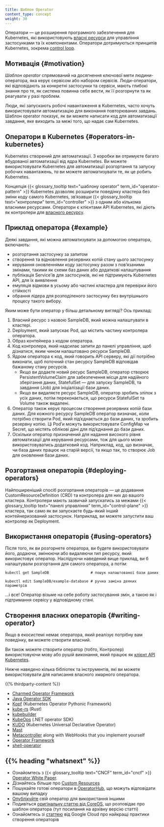 ```yaml
---
title: Шаблон Operator
content_type: concept
weight: 30
---
```


<!-- overview -->

Оператори — це розширення програмного забезпечення для Kubernetes, які використовують [власні ресурси](/docs/concepts/extend-kubernetes/api-extension/custom-resources/) для управління застосунками та їх компонентами. Оператори дотримуються принципів Kubernetes, зокрема [control loop](/docs/concepts/architecture/controller).

<!-- body -->

## Мотивація {#motivation}

_Шаблон operator_ спрямований на досягнення ключової мети людини-оператора, яка керує сервісом або набором сервісів. Люди-оператори, які відповідають за конкретні застосунки та сервіси, мають глибокі знання про те, як система повинна себе вести, як її розгорнути та як реагувати у разі проблем.

Люди, які запускають робочі навантаження в Kubernetes, часто хочуть використовувати автоматизацію для виконання повторюваних завдань. Шаблон operator показує, як ви можете написати код для автоматизації завдання, яке виходить за межі того, що надає сам Kubernetes.

## Оператори в Kubernetes {#operators-in-kubernetes}

Kubernetes створений для автоматизації. З коробки ви отримуєте багато вбудованої автоматизації від ядра Kubernetes. Ви можете використовувати Kubernetes для автоматизації розгортання та запуску робочих навантажень, *та* ви можете автоматизувати те, як це робить Kubernetes.

Концепція {{< glossary_tooltip text="шаблону operator" term_id="operator-pattern" >}} Kubernetes дозволяє розширити поведінку кластера без зміни коду самого Kubernetes, звʼязавши {{< glossary_tooltip text="контролери" term_id="controller" >}} з одним або кількома власними ресурсами. Оператори є клієнтами API Kubernetes, які діють як контролери для [власного ресурсу](/docs/concepts/extend-kubernetes/api-extension/custom-resources/).

## Приклад оператора {#example}

Деякі завдання, які можна автоматизувати за допомогою оператора, включають:

* розгортання застосунку за запитом
* створення та відновлення резервних копій стану цього застосунку
* керування оновленнями коду застосунку разом з повʼязаними змінами, такими як схеми баз даних або додаткові налаштування
* публікація Serviceʼів для застосунків, які не підтримують Kubernetes API, для їх виявлення
* емуляція відмови в усьому або частині кластера для перевірки його стійкості
* обрання лідера для розподіленого застосунку без внутрішнього процесу такого вибору.

Яким може бути оператор у більш детальному вигляді? Ось приклад:

1. Власний ресурс з назвою SampleDB, який можна налаштувати в кластері.
2. Deployment, який запускає Pod, що містить частину контролера оператора.
3. Образ контейнера з кодом оператора.
4. Код контролера, який надсилає запити до панелі управління, щоб дізнатися, яким чином налаштовано ресурси SampleDB.
5. Ядром оператора є код, який говорить API серверу, які дії потрібно виконати, щоб поточний стан ресурсу SampleDB відповідав бажаному стану ресурсів.
   * Якщо ви додаєте новий ресурс SampleDB, оператор створює PersistentVolumeClaim для забезпечення місця для надійного зберігання даних, StatefulSet — для запуску SampleDB, та завдання (Job) для ініціалізації бази даних.
   * Якщо ви видаляєте ресурс SampleDB, оператор зробить зліпок з усіх даних, потім переконається, що ресурси StatefulSet та Volume також видалені.
6. Оператор також керує процесом створення резервних копій бази даних. Для кожного ресурсу SampleDB оператор визначає, коли потрібно створити Pod, який підʼєднається до бази даних, та зробить резервну копію. Ці Podʼи можуть використовувати ConfigMap чи Secret, що містять облікові дані для підʼєднання до бази даних.
7. Оскільки оператор призначений для надання високого рівня автоматизації для керування ресурсами, тож для цього може використовуватись додатковий код. Наприклад, код, що визначає, чи база даних працює на старій версії, та якщо так, то створює Job для оновлення бази даних.

## Розгортання операторів {#deploying-operators}

Найпоширеніший спосіб розгортання операторів — це додавання CustomResourceDefinition (CRD) та контролера для них до вашого кластера. Контролери мають зазвичай запускатись за межами {{< glossary_tooltip text="панелі управління" term_id="control-plane" >}} кластера, так само як ви запускаєте будь-який інший контейнеризований застосунок. Наприклад, ви можете запустити ваш контролер як Deployment.

## Використання операторів {#using-operators}

Після того, як ви розгорнете оператора, ви будете використовувати його, додаючи, змінюючи або видаляючи тип ресурсу, який використовує оператор. Наслідуючи наведений вище приклад, ви б налаштували розгортання для самого оператора, а потім:

```shell
kubectl get SampleDB                   # пошук налаштованої бази даних

kubectl edit SampleDB/example-database # ручна заміна деяких параметрів
```

&hellip;і все! Оператор візьме на себе роботу застосування змін, а такою як і підтримання сервісу у відповідному стані.

## Створення власних операторів {#writing-operator}

Якщо в екосистемі немає оператора, який реалізує потрібну вам поведінку, ви можете створити власний.

Ви також можете створити оператор (тобто, Контролер) використовуючи мову або рушій виконання, який працює як [клієнт API Kubernetes](/docs/reference/using-api/client-libraries/).

Нижче наведено кілька бібліотек та інструментів, які ви можете використовувати для написання власного хмарного оператора.

{{% thirdparty-content %}}

* [Charmed Operator Framework](https://juju.is/)
* [Java Operator SDK](https://github.com/java-operator-sdk/java-operator-sdk)
* [Kopf](https://github.com/nolar/kopf) (Kubernetes Operator Pythonic Framework)
* [kube-rs](https://kube.rs/) (Rust)
* [kubebuilder](https://book.kubebuilder.io/)
* [KubeOps](https://buehler.github.io/dotnet-operator-sdk/) (.NET operator SDK)
* [KUDO](https://kudo.dev/) (Kubernetes Universal Declarative Operator)
* [Mast](https://docs.ansi.services/mast/user_guide/operator/)
* [Metacontroller](https://metacontroller.github.io/metacontroller/intro.html) along with WebHooks that
  you implement yourself
* [Operator Framework](https://operatorframework.io)
* [shell-operator](https://github.com/flant/shell-operator)

## {{% heading "whatsnext" %}}

* Ознайомтесь з {{< glossary_tooltip text="CNCF" term_id="cncf" >}} [Operator White Paper](https://github.com/cncf/tag-app-delivery/blob/163962c4b1cd70d085107fc579e3e04c2e14d59c/operator-wg/whitepaper/Operator-WhitePaper_v1-0.md).
* Дізнайтесь більше про [Custom Resources](/docs/concepts/extend-kubernetes/api-extension/custom-resources/)
* Пошукайте готові оператори в [OperatorHub](https://operatorhub.io/), що можуть відповідати вашому випадку
* [Опублікуйте](https://operatorhub.io/) свій оператор для використання іншими
* Подивіться [оригінальну статтю від CoreOS](https://web.archive.org/web/20170129131616/https://coreos.com/blog/introducing-operators.html), що розповідає про шаблон оператора (тут посилання на архівну версію статті)
* Ознайомтесь зі [статтею](https://cloud.google.com/blog/products/containers-kubernetes/best-practices-for-building-kubernetes-operators-and-stateful-apps) від Google Cloud про найкращі практики створення операторів
